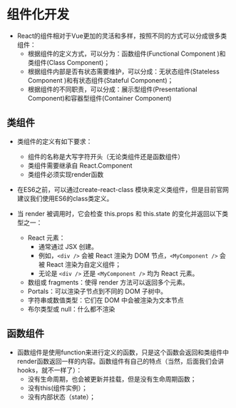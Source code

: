 # 组件化开发

* React的组件相对于Vue更加的灵活和多样，按照不同的方式可以分成很多类组件：
    * 根据组件的定义方式，可以分为：函数组件(Functional Component )和类组件(Class Component)；
    * 根据组件内部是否有状态需要维护，可以分成：无状态组件(Stateless Component )和有状态组件(Stateful Component)；
    * 根据组件的不同职责，可以分成：展示型组件(Presentational Component)和容器型组件(Container Component)

## 类组件

* 类组件的定义有如下要求：
    * 组件的名称是大写字符开头（无论类组件还是函数组件）
    * 类组件需要继承自 React.Component
    * 类组件必须实现render函数

* 在ES6之前，可以通过create-react-class 模块来定义类组件，但是目前官网建议我们使用ES6的class类定义。

* 当 render 被调用时，它会检查 this.props 和 this.state 的变化并返回以下类型之一：
    * React 元素：
        * 通常通过 JSX 创建。
        * 例如，`<div />` 会被 React 渲染为 DOM 节点，`<MyComponent />` 会被 React 渲染为自定义组件；
        * 无论是 `<div />` 还是 `<MyComponent />` 均为 React 元素。
    * 数组或 fragments：使得 render 方法可以返回多个元素。
    * Portals：可以渲染子节点到不同的 DOM 子树中。
    * 字符串或数值类型：它们在 DOM 中会被渲染为文本节点
    * 布尔类型或 null：什么都不渲染

## 函数组件

* 函数组件是使用function来进行定义的函数，只是这个函数会返回和类组件中render函数返回一样的内容。函数组件有自己的特点（当然，后面我们会讲hooks，就不一样了）：
    * 没有生命周期，也会被更新并挂载，但是没有生命周期函数；
    * 没有this(组件实例）；
    * 没有内部状态（state）；

